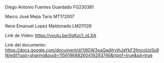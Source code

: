 
Diego Antonio Fuentes Guardado   FG230381


Marco José Mejía Tario           MT172007


Rene Emanuel Lopez Maldonado     LM211126


Link de Video:      https://youtu.be/0gKzc1_nLXA

Link del documento: https://docs.google.com/document/d/1i9GW3sqQadjIrvihJeYkF2fmcoUsSs9N/edit?usp=sharing&ouid=115619688260419293746&rtpof=true&sd=true
